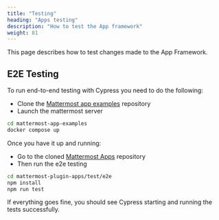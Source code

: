 ```yaml
---
title: "Testing"
heading: "Apps testing"
description: "How to test the App framework"
weight: 81
---
```


This page describes how to test changes made to the App Framework.

## E2E Testing

To run end-to-end testing with Cypress you need to do the following:

- Clone the [Mattermost app examples](https://github.com/mattermost/mattermost-app-examples) repository
- Launch the mattermost server

```bash
cd mattermost-app-examples
docker compose up
```

Once you have it up and running:

- Go to the cloned [Mattermost Apps](https://github.com/mattermost/mattermost-plugin-apps) repository
- Then run the e2e testing

```bash
cd mattermost-plugin-apps/test/e2e
npm install
npm run test
```

If everything goes fine, you should see Cypress starting and running the tests successfully.
